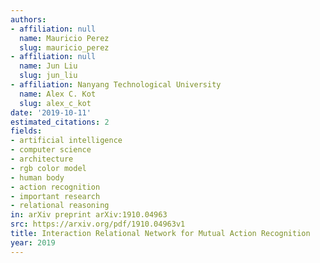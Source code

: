 ```yaml
---
authors:
- affiliation: null
  name: Mauricio Perez
  slug: mauricio_perez
- affiliation: null
  name: Jun Liu
  slug: jun_liu
- affiliation: Nanyang Technological University
  name: Alex C. Kot
  slug: alex_c_kot
date: '2019-10-11'
estimated_citations: 2
fields:
- artificial intelligence
- computer science
- architecture
- rgb color model
- human body
- action recognition
- important research
- relational reasoning
in: arXiv preprint arXiv:1910.04963
src: https://arxiv.org/pdf/1910.04963v1
title: Interaction Relational Network for Mutual Action Recognition
year: 2019
---
```

